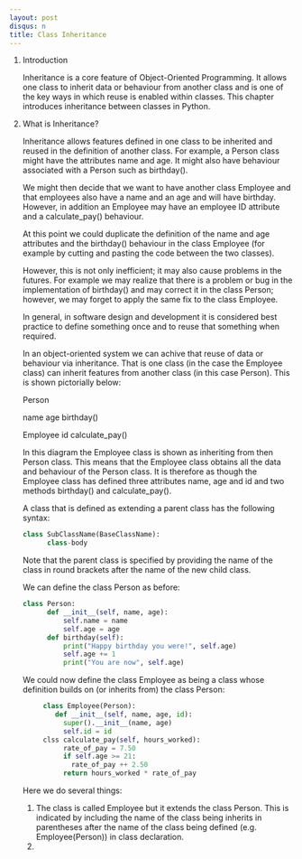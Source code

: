 ```yaml
---
layout: post
disqus: n
title: Class Inheritance
---
```


1. Introduction

   Inheritance is a core feature of Object-Oriented Programming. It allows one class to inherit data or behaviour from another class and is one of the key ways in which reuse is enabled within classes. This chapter introduces inheritance between classes in Python.

2. What is Inheritance?

   Inheritance allows features defined in one class to be inherited and reused in the definition of another class. For example, a Person class might have the attributes name and age. It might also have behaviour associated with a Person such as birthday().

   We might then decide that we want to have another class Employee
   and that employees also have a name and an age and will have birthday. However, in addition an Employee may have an employee
   ID attribute and a calculate_pay() behaviour.

   At this point we could duplicate the definition of the name and age attributes and the birthday() behaviour in the class Employee
   (for example by cutting and pasting the code between the two classes).

   However, this is not only inefficient; it may also cause problems in the futures. For example we may realize that there is a problem or bug in the implementation of birthday() and may correct it in the class Person; however, we may forget to apply the same fix to the class Employee.

   In general, in software design and development it is considered best practice to define something once and to reuse that something
   when required.

   In an object-oriented system we can achive that reuse of data or
   behaviour via inheritance. That is one class (in the case the Employee class) can inherit features from another class (in this case Person). This is shown pictorially below:

   Person

   name
   age
   birthday()


   Employee
   id
   calculate_pay()

   In this diagram the Employee class is shown as inheriting from then Person class. This means that the Employee class obtains all the data and behaviour of the Person class. It is therefore as though the Employee class has defined three attributes name, age and id and two methods birthday() and calculate_pay().

   A class that is defined as extending a parent class has the
   following syntax:

   ```python
   class SubClassName(BaseClassName):
         class-body
   ```

   Note that the parent class is specified by providing the name of the class in round brackets after the name of the new child class.

   We can define the class Person as before:

   ```python
   class Person:
         def __init__(self, name, age):
             self.name = name
             self.age = age
         def birthday(self):
             print("Happy birthday you were!", self.age)
             self.age += 1
             print("You are now", self.age)             
   ```

   We could now define the class Employee as being a class whose
   definition builds on (or inherits from) the class Person:

   ```Python
        class Employee(Person):
           def __init__(self, name, age, id):
             super().__init__(name, age)
             self.id = id
        clss calculate_pay(self, hours_worked):
             rate_of_pay = 7.50
             if self.age >= 21:
               rate_of_pay ++ 2.50
             return hours_worked * rate_of_pay            
   ```

   Here we do several things:

   1. The class is called Employee but it extends the class Person.
   This is indicated by including the name of the class being inherits
   in parentheses after the name of the class being defined (e.g. Employee(Person)) in class declaration.
   2. 
